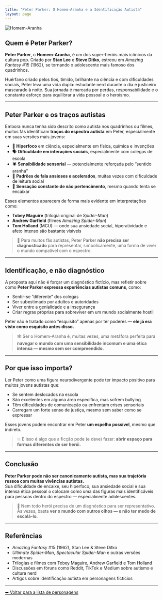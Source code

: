 ```yaml
---
title: "Peter Parker: O Homem-Aranha e a Identificação Autista"
layout: page
---
```


![Homem-Aranha](https://itxesco.github.io/assets/figuras/autismo/spiderman.jpg)

## Quem é Peter Parker?

**Peter Parker**, o **Homem-Aranha**, é um dos super-heróis mais icônicos da cultura pop. Criado por **Stan Lee** e **Steve Ditko**, estreou em *Amazing Fantasy* #15 (1962), se tornando o adolescente mais famoso dos quadrinhos.

Huérfano criado pelos tios, tímido, brilhante na ciência e com dificuldades sociais, Peter leva uma vida dupla: estudante nerd durante o dia e justiceiro mascarado à noite. Sua jornada é marcada por perdas, responsabilidade e o constante esforço para equilibrar a vida pessoal e o heroísmo.

---

## Peter Parker e os traços autistas

Embora nunca tenha sido descrito como autista nos quadrinhos ou filmes, muitos fãs identificam **traços do espectro autista** em Peter, especialmente em suas versões mais jovens:

- 🧠 **Hiperfoco** em ciência, especialmente em física, química e invenções  
- 🗣️ **Dificuldade em interações sociais**, especialmente com colegas de escola  
- 🕷️ **Sensibilidade sensorial** — potencialmente reforçada pelo “sentido aranha”  
- 💬 **Padrões de fala ansiosos e acelerados**, muitas vezes com dificuldade de leitura social  
- 👤 **Sensação constante de não pertencimento**, mesmo quando tenta se encaixar

Esses elementos aparecem de forma mais evidente em interpretações como:

- **Tobey Maguire** (trilogia original de *Spider-Man*)  
- **Andrew Garfield** (filmes *Amazing Spider-Man*)  
- **Tom Holland** (MCU) — onde sua ansiedade social, hiperatividade e afeto intenso são bastante visíveis

> 🧩 Para muitos fãs autistas, Peter Parker **não precisa ser diagnosticado** para representar, simbolicamente, uma forma de viver o mundo compatível com o espectro.

---

## Identificação, e não diagnóstico

A proposta aqui não é forçar um diagnóstico fictício, mas refletir sobre como **Peter Parker expressa experiências autistas comuns**, como:

- Sentir-se “diferente” dos colegas  
- Ser subestimado por adultos e autoridades  
- Viver entre a genialidade e a insegurança  
- Criar regras próprias para sobreviver em um mundo socialmente hostil

Peter não é tratado como “esquisito” apenas por ter poderes — **ele já era visto como esquisito antes disso.**

> 🕸️ Ser o Homem-Aranha é, muitas vezes, uma metáfora perfeita para **navegar o mundo com uma sensibilidade incomum e uma ética intensa — mesmo sem ser compreendido.**

---

## Por que isso importa?

Ler Peter como uma figura neurodivergente pode ter impacto positivo para muitos jovens autistas que:

- Se sentem deslocados na escola  
- São excelentes em alguma área específica, mas sofrem bullying  
- Têm dificuldades de comunicação ou enfrentam crises sensoriais  
- Carregam um forte senso de justiça, mesmo sem saber como se expressar

Esses jovens podem encontrar em Peter **um espelho possível**, mesmo que indireto.

> 💥 E isso é algo que a ficção pode (e deve) fazer: **abrir espaço para formas diferentes de ser herói.**

---

## Conclusão

**Peter Parker pode não ser canonicamente autista, mas sua trajetória ressoa com muitas vivências autistas.**  
Sua dificuldade de encaixe, seu hiperfoco, sua ansiedade social e sua intensa ética pessoal o colocam como uma das figuras mais identificáveis para pessoas dentro do espectro — especialmente adolescentes.

> 🧠 Nem todo herói precisa de um diagnóstico para ser representativo.  
> Às vezes, basta **ver o mundo com outros olhos — e não ter medo de escalá-lo.**

---

## Referências

- *Amazing Fantasy* #15 (1962), Stan Lee & Steve Ditko  
- *Ultimate Spider-Man*, *Spectacular Spider-Man* e outras versões modernas  
- Trilogias e filmes com Tobey Maguire, Andrew Garfield e Tom Holland  
- Discussões em fóruns como Reddit, TikTok e Medium sobre autismo e cultura nerd  
- Artigos sobre identificação autista em personagens fictícios

---

[⬅ Voltar para a lista de personagens](/pages/autismo/superherois.html)
